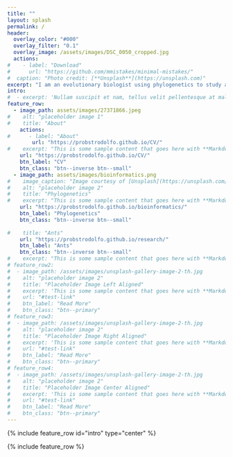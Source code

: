 ```yaml
---
title: ""
layout: splash
permalink: /
header:
  overlay_color: "#000"
  overlay_filter: "0.1"
  overlay_image: /assets/images/DSC_0050_cropped.jpg
  actions:
#    - label: "Download"
#      url: "https://github.com/mmistakes/minimal-mistakes/"
#  caption: "Photo credit: [**Unsplash**](https://unsplash.com)"
excerpt: "I am an evolutionary biologist using phylogenetics to study ant ecology evolution."
intro: 
#  - excerpt: 'Nullam suscipit et nam, tellus velit pellentesque at malesuada, enim eaque. Quis nulla, netus tempor in diam gravida tincidunt, *proin faucibus* voluptate felis id sollicitudin. Centered with `type="center"`'
feature_row:
  - image_path: assets/images/27371866.jpeg
#    alt: "placeholder image 1"
#    title: "About"
    actions:
#      - label: "About"
        url: "https://probstrodolfo.github.io/CV/"
#    excerpt: "This is some sample content that goes here with **Markdown** formatting."
    url: "https://probstrodolfo.github.io/CV/"
    btn_label: "CV"
    btn_class: "btn--inverse btn--small"
  - image_path: assets/images/bioinformatics.png
#    image_caption: "Image courtesy of [Unsplash](https://unsplash.com/)"
#    alt: "placeholder image 2"
#    title: "Phylogenetics"
#    excerpt: "This is some sample content that goes here with **Markdown** formatting."
    url: "https://probstrodolfo.github.io/bioinformatics/"
    btn_label: "Phylogenetics"
    btn_class: "btn--inverse btn--small"
  
#    title: "Ants"
    url: "https://probstrodolfo.github.io/research/"
    btn_label: "Ants"
    btn_class: "btn--inverse btn--small"
#    excerpt: "This is some sample content that goes here with **Markdown** formatting."
# feature_row2:
#  - image_path: /assets/images/unsplash-gallery-image-2-th.jpg
#    alt: "placeholder image 2"
#    title: "Placeholder Image Left Aligned"
#    excerpt: 'This is some sample content that goes here with **Markdown** formatting. Left aligned with `type="left"`'
#    url: "#test-link"
#    btn_label: "Read More"
#    btn_class: "btn--primary"
# feature_row3:
#  - image_path: /assets/images/unsplash-gallery-image-2-th.jpg
#    alt: "placeholder image 2"
#    title: "Placeholder Image Right Aligned"
#    excerpt: 'This is some sample content that goes here with **Markdown** formatting. Right aligned with `type="right"`'
#    url: "#test-link"
#    btn_label: "Read More"
#    btn_class: "btn--primary"
# feature_row4:
#  - image_path: /assets/images/unsplash-gallery-image-2-th.jpg
#    alt: "placeholder image 2"
#    title: "Placeholder Image Center Aligned"
#    excerpt: 'This is some sample content that goes here with **Markdown** formatting. Centered with `type="center"`'
#    url: "#test-link"
#    btn_label: "Read More"
#    btn_class: "btn--primary"
---
```


{% include feature_row id="intro" type="center" %}

{% include feature_row %}
